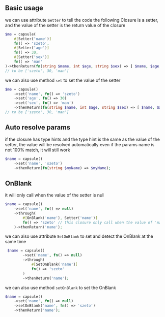 ## Basic usage

we can use attribute ``` Setter ``` to tell the code
the following Closure is a setter, and the value of the setter is the return value of the closure

```php
$me = capsule(
    #[Setter('name')]
    fn() => 'szeto',
    #[Setter('age')]
    fn() => 30,
    #[Setter('sex')]
    fn() => 'man'
)->thenReturn(fn(string $name, int $age, string $sex) => [ $name, $age, $sex ]);
// to be ['szeto', 30, 'man']
```

we can also use method ``` set ``` to set the value of the setter

```php
$me = capsule()
    ->set('name', fn() => 'szeto')
    ->set('age', fn() => 30)
    ->set('sex', fn() => 'man')
    ->thenReturn(fn(string $name, int $age, string $sex) => [ $name, $age, $sex ]);
// to be ['szeto', 30, 'man']
```

## Auto resolve params

if the closure has type hints and the type hint is the same as the value of the setter, the value will be resolved
automatically
even if the params name is not 100% match, it will still work

```php
$name = capsule()
    ->set('name', 'szeto')
    ->thenReturn(fn(string $myName) => $myName);
```

## OnBlank

it will only call when the value of the setter is null

```php
$name = capsule()
    ->set('name', fn() => null)
    ->through(
        #[OnBlank('name'), Setter('name')]
        fn() => 'szeto' // this closure only call when the value of 'name' is null
    )->thenReturn('name');
```

we can also use attribute ``` SetOnBlank ``` to set and detect the OnBlank at the same time

```php
 $name = capsule()
        ->set('name', fn() => null)
        ->through(
            #[SetOnBlank('name')]
            fn() => 'szeto'
        )
        ->thenReturn('name');
```

we can also use method ``` setOnBlank ``` to set the OnBlank

```php
$name = capsule()
    ->set('name', fn() => null)
    ->setOnBlank('name', fn() => 'szeto')
    ->thenReturn('name');
```